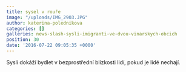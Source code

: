 ```yaml
---
title: sysel v rouře
image: "/uploads/IMG_2903.JPG"
author: katerina-polednikova
categories: []
galleries: news-slash-sysli-imigranti-ve-dvou-vinarskych-obcich
position: 30
date: '2016-07-22 09:05:35 +0000'
---
```

Sysli dokáží bydlet v bezprostřední blízkosti lidí, pokud je lidé
nechají.

